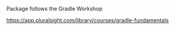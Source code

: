 Package follows the Gradle Workshop

https://app.pluralsight.com/library/courses/gradle-fundamentals